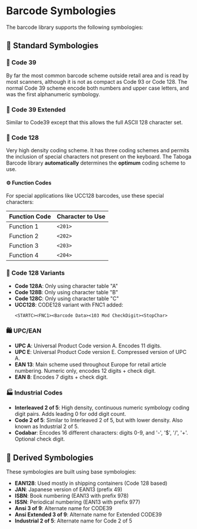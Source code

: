 # Barcode Symbologies

The barcode library supports the following symbologies:

## 🎯 Standard Symbologies

### 🔳 Code 39
By far the most common barcode scheme outside retail area and is read by most scanners, although it is not as compact as Code 93 or Code 128. The normal Code 39 scheme encode both numbers and upper case letters, and was the first alphanumeric symbology.

### 🔲 Code 39 Extended
Similar to Code39 except that this allows the full ASCII 128 character set.

### 🔲 Code 128
Very high density coding scheme. It has three coding schemes and permits the inclusion of special characters not present on the keyboard. The Taboga Barcode library **automatically** determines the **optimum** coding scheme to use.

#### ⚙️ Function Codes
For special applications like UCC128 barcodes, use these special characters:

| Function Code | Character to Use |
|---------------|------------------|
| Function 1    | `<201>`          |
| Function 2    | `<202>`          |
| Function 3    | `<203>`          |
| Function 4    | `<204>`          |

### 🔳 Code 128 Variants
- **Code 128A**: Only using character table "A"
- **Code 128B**: Only using character table "B"
- **Code 128C**: Only using character table "C"
- **UCC128**: CODE128 variant with FNC1 added:
  ```
  <STARTC><FNC1><Barcode Data><103 Mod CheckDigit><StopChar>
  ```

### 🛍️ UPC/EAN
- **UPC A**: Universal Product Code version A. Encodes 11 digits.
- **UPC E**: Universal Product Code version E. Compressed version of UPC A.
- **EAN 13**: Main scheme used throughout Europe for retail article numbering. Numeric only, encodes 12 digits + check digit.
- **EAN 8**: Encodes 7 digits + check digit.

### 🏭 Industrial Codes
- **Interleaved 2 of 5**: High density, continuous numeric symbology coding digit pairs. Adds leading 0 for odd digit count.
- **Code 2 of 5**: Similar to Interleaved 2 of 5, but with lower density. Also known as Industrial 2 of 5.
- **Codabar**: Encodes 16 different characters: digits 0-9, and '-', '$', '/', '+'. Optional check digit.

## 🔄 Derived Symbologies

These symbologies are built using base symbologies:

- **EAN128**: Used mostly in shipping containers (Code 128 based)
- **JAN**: Japanese version of EAN13 (prefix 49)
- **ISBN**: Book numbering (EAN13 with prefix 978)
- **ISSN**: Periodical numbering (EAN13 with prefix 977)
- **Ansi 3 of 9**: Alternate name for CODE39
- **Ansi Extended 3 of 9**: Alternate name for Extended CODE39
- **Industrial 2 of 5**: Alternate name for Code 2 of 5
